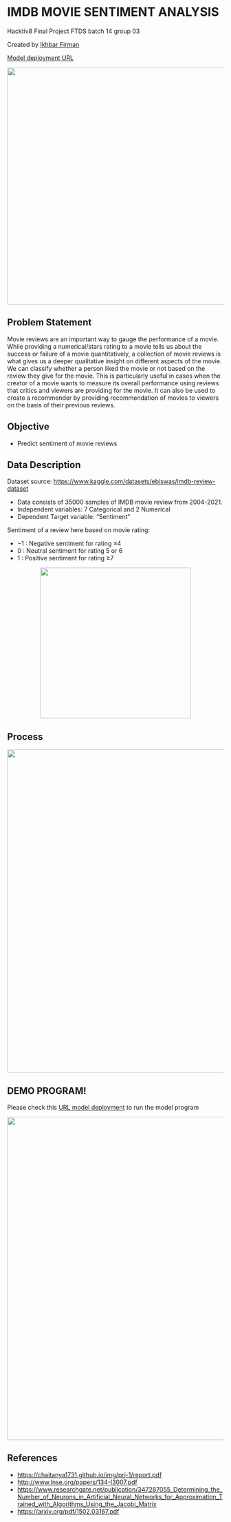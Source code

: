 # IMDB MOVIE SENTIMENT ANALYSIS
Hacktiv8 Final Project FTDS batch 14 group 03

Created by [Ikhbar Firman](https://github.com/ikhbarfirman)

[Model deployment URL](https://frontend-ikhbarp2ml2.herokuapp.com/)

<div align="center">
  <p>
    <a align="center">
      <img width="550" src="https://upload.wikimedia.org/wikipedia/commons/6/69/IMDB_Logo_2016.svg"></a>
  </p>
</div>  

## Problem Statement

Movie reviews are an important way to gauge the performance of a movie. While providing a numerical/stars rating to a movie tells us about the success or failure of a movie quantitatively, a collection of movie reviews is what gives us a deeper qualitative insight on different aspects of the movie. We can classify whether a person liked the movie or not based on the review they give for the movie. This is particularly useful in cases when the creator of a movie wants to measure its overall performance using reviews that critics and viewers are providing for the movie. It can also be used to create a recommender by providing recommendation of movies to viewers on the basis of their previous reviews.

## Objective
- Predict sentiment of movie reviews

## Data Description
Dataset source: https://www.kaggle.com/datasets/ebiswas/imdb-review-dataset

- Data consists of 35000 samples of IMDB movie review from 2004-2021. 
- Independent variables: 7 Categorical and 2 Numerical
- Dependent Target variable: “Sentiment”

Sentiment of a review here based on movie rating:
- −1 : Negative sentiment for rating ≤4
- 0    : Neutral sentiment for rating 5 or 6
- 1    : Positive sentiment for rating ≥7
<div align="center">
<img src = "https://user-images.githubusercontent.com/108855393/195546355-9ee9a165-f71e-45c1-8d44-cae1d9cc843f.png" width = 350\>
</div>

## Process
<div align="center">
<img src = "https://user-images.githubusercontent.com/108855393/195548084-00c3ff35-6fd8-4ebc-84a8-3bcf03f370b2.png" width = 750\>
</div>

## DEMO PROGRAM!
Please check this [URL model deployment](https://frontend-ikhbarp2ml2.herokuapp.com/) to run the model program
<div align="center">
<img src = "https://user-images.githubusercontent.com/108855393/195548610-52322a4f-f512-4772-b73c-74eca4b20a62.png" width = 750\>
</div>

## References
- https://chaitanya1731.github.io/img/prj-1/report.pdf
- http://www.lnse.org/papers/134-I3007.pdf
- https://www.researchgate.net/publication/347287055_Determining_the_Number_of_Neurons_in_Artificial_Neural_Networks_for_Approximation_Trained_with_Algorithms_Using_the_Jacobi_Matrix
- https://arxiv.org/pdf/1502.03167.pdf
